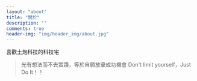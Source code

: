 ```yaml
---
layout: "about"
title: "關於"
description: ""
comments: true
header-img: "img/header_img/about.jpg"
---
```


喜歡土炮科技的科技宅

> 光有想法而不去實踐，等於自願放棄成功機會
> Don't limit yourself，Just Do It！！
